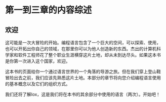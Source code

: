 # 第一到三章的内容综述

## 欢迎

这可能是一次大冒险的开始。编程语言包含了一个巨大的空间，可以探索、使用，也可以开拓出你自己的领域，在那里你可以为他人创造新的东西。杰出的计算机科学家和软件工程师花了整个职业生涯横穿这片土地，却从未到达尽头。如果这本书是你第一次进入这个国家，欢迎。 

这本书的页面给你一个通过语言世界的一个角落的导游之旅。但在我们穿上登山鞋冒险出去之前，我们应该先熟悉这片土地。本部分的章节将向您介绍编程语言使用的基本概念以及它们的组织方式。 

我们还将了解lox，这是我们将在本书的其余部分中使用的语言（两次）。开始吧！